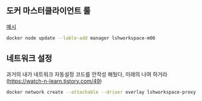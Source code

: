 ## 도커 마스터클라이언트 룰
[예시](https://docs.docker.com/engine/swarm/manage-nodes/)
```bash
docker node update --lable-add manager lshworkspace-m00
```


## 네트워크 설정

과거의 내가 네트워크 자동설정 코드를 안작성 해뒀다, 미래의 나여 하거라
(https://watch-n-learn.tistory.com/49)
```bash
docker network create --attachable --driver overlay lshworkspace-proxy
```
